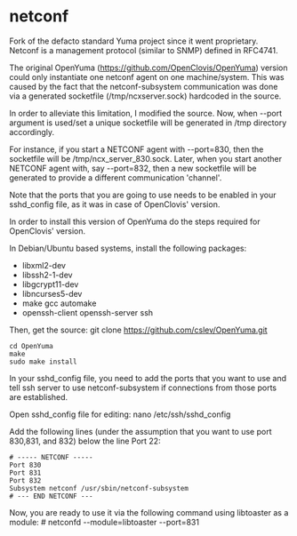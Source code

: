netconf
=======

Fork of the defacto standard Yuma project since it went proprietary.  Netconf is a management protocol (similar to SNMP) defined in RFC4741.

The original OpenYuma (https://github.com/OpenClovis/OpenYuma) version could only instantiate one netconf agent on one machine/system.
This was caused by the fact that the netconf-subsystem communication was done via 
a generated socketfile (/tmp/ncxserver.sock) hardcoded in the source.

In order to alleviate this limitation, I modified the source.
Now, when --port argument is used/set a unique socketfile will be generated in /tmp 
directory accordingly.

For instance, if you start a NETCONF agent with --port=830, then the socketfile will
be /tmp/ncx_server_830.sock.
Later, when you start another NETCONF agent with, say --port=832, then a new socketfile 
will be generated to provide a different communication 'channel'.

Note that the ports that you are going to use needs to be enabled in your sshd_config file, as it was in case of OpenClovis' version.

In order to install this version of OpenYuma do the steps required for OpenClovis' version.

In Debian/Ubuntu based systems, install the following packages:
 - libxml2-dev 
 - libssh2-1-dev 
 - libgcrypt11-dev 
 - libncurses5-dev 
 - make gcc automake 
 - openssh-client openssh-server ssh

Then, get the source:
    git clone https://github.com/cslev/OpenYuma.git

    cd OpenYuma
    make
    sudo make install

In your sshd_config file, you need to add the ports that you want to use and tell
ssh server to use netconf-subsystem if connections from those ports are established.

Open sshd_config file for editing:
    nano /etc/ssh/sshd_config

Add the following lines (under the assumption that you want to use port 830,831, and 832)
below the line Port 22:

    # ----- NETCONF -----
    Port 830
    Port 831
    Port 832
    Subsystem netconf /usr/sbin/netconf-subsystem
    # --- END NETCONF ---

Now, you are ready to use it via the following command using libtoaster as a module:
      # netconfd --module=libtoaster --port=831




